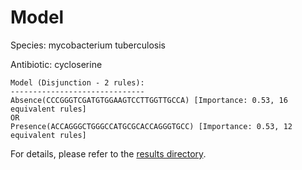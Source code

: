 
# Model

Species: mycobacterium tuberculosis

Antibiotic: cycloserine

```
Model (Disjunction - 2 rules):
------------------------------
Absence(CCCGGGTCGATGTGGAAGTCCTTGGTTGCCA) [Importance: 0.53, 16 equivalent rules]
OR
Presence(ACCAGGGCTGGGCCATGCGCACCAGGGTGCC) [Importance: 0.53, 12 equivalent rules]

```

For details, please refer to the [results directory](../../../../../results/scm_b/mycobacterium%20tuberculosis/cycloserine/repeat_9/).


